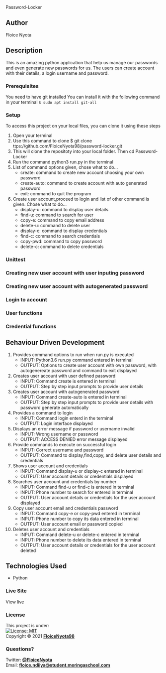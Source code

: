  Password-Locker
## Author
Floice Nyota
## Description
This is an amazing python application that help us manage our passwords and even generate new passwords for us. The users can create account with their details, a login username and password.
### Prerequisites
You need to have git installed
You can install it with the following command in your terminal
`$ sudo apt install git-all`
### Setup
To access this project on your local files, you can clone it using these steps
1. Open your terminal
1. Use this command to clone $ git clone ttps://github.com/FloiceNyota98/password-locker.git
1. This will clone the repositoty into your local folder. Then cd Password-Locker
1. Run the command python3 run.py in the terminal
1. List of command options given, chose what to do...
   - create: command to create new account choosing your own password
   - create-auto: command to create account with auto generated password
   - exit: command to quit the program
1. Create user account,proceed to login and list of other command is given. Chose what to do...
   - display-u: command to display user details
   - find-u: command to search for user
   - copy-e: command to copy email address
   - delete-u: command to delete user
   - display-c: command to display credentials
   - find-c: command to search credentials
   - copy-pwd: command to copy password
   - delete-c: command to delete credentials
### Unittest

### Creating new user account with user inputing password

### Creating new user account with autogenerated password

### Login to account

### User functions

### Credential functions

## Behaviour Driven Development
1. Provides command options to run when run.py is executed 
   - INPUT: Python3.6 run.py command entered in terminal
   - OUTPUT: Options to create user account with own password, with autogenereate password and command to exit displayed
1. Creates user account with user defined password
   - INPUT: Command create is entered in terminal
   - OUTPUT: Step by step input prompts to provide user details
1. Creates user account with autogenerated password
   - INPUT: Command create-auto is entered in terminal
   - OUTPUT: Step by step input prompts to provide user details with password generate automatically
1. Provides a command to login
   - INPUT: Command login enterd in the terminal
   - OUTPUT: Login interface displayed
1. Displays an error message if password or username invalid
   - INPUT: Wrong username or password
   - OUTPUT: ACCESS DENIED error message displayed
1. Provide commands to execute on successful login
   - INPUT: Correct username and password
   - OUTPUT: Command to display,find,copy, and delete user details and credentials
1. Shows user account and credentials
   - INPUT: Command display-u or display-c entered in terminal
   - OUTPUT: User account details or credentials displayed
1. Searches user account and credentials by number
   - INPUT: Command find-u or find-c is entered in terminal
   - INPUT: Phone number to search  for entered in terminal
   - OUTPUT: User account details or credentials for the user account displayed 
1. Copy user account email and credentials password
   - INPUT: Command copy-e or copy-pwd entered in terminal
   - INPUT: Phone number to copy its data entered in terminal
   - OUTPUT: User account email or password copied
1. Deletes user account and credentials
   - INPUT: Command delete-u or delete-c entered in terminal
   - INPUT: Phone number to delete its data entered in terminal
   - OUTPUT: User account details or credentials for the user account deleted 
## Technologies Used
- Python
### Live Site
View [live]()
### License
This project is under:  
[![License: MIT](https://img.shields.io/badge/License-MIT-yellow.svg)](/LICENSE)  
Copyright &copy; 2021 **[FloiceNyota98](https://github.com/FloiceNyota98)**
### Questions?
Twitter: **[@FloiceNyota](https://twitter.com/FloiceNyota)**  
Email: **[floice.ndiiya@student.moringaschool.com](mailto:floice.ndiiya@student.moringaschool.com)**